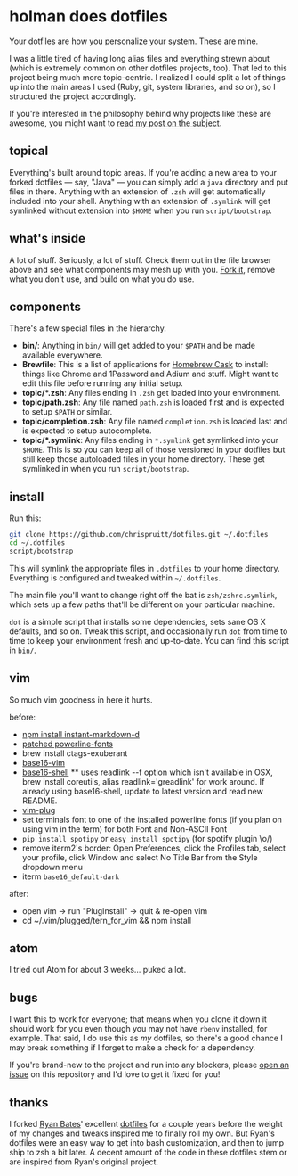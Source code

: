 # holman does dotfiles

Your dotfiles are how you personalize your system. These are mine.

I was a little tired of having long alias files and everything strewn about
(which is extremely common on other dotfiles projects, too). That led to this
project being much more topic-centric. I realized I could split a lot of things
up into the main areas I used (Ruby, git, system libraries, and so on), so I
structured the project accordingly.

If you're interested in the philosophy behind why projects like these are
awesome, you might want to [read my post on the
subject](http://zachholman.com/2010/08/dotfiles-are-meant-to-be-forked/).

## topical

Everything's built around topic areas. If you're adding a new area to your
forked dotfiles — say, "Java" — you can simply add a `java` directory and put
files in there. Anything with an extension of `.zsh` will get automatically
included into your shell. Anything with an extension of `.symlink` will get
symlinked without extension into `$HOME` when you run `script/bootstrap`.

## what's inside

A lot of stuff. Seriously, a lot of stuff. Check them out in the file browser
above and see what components may mesh up with you.
[Fork it](https://github.com/holman/dotfiles/fork), remove what you don't
use, and build on what you do use.

## components

There's a few special files in the hierarchy.

- **bin/**: Anything in `bin/` will get added to your `$PATH` and be made
  available everywhere.
- **Brewfile**: This is a list of applications for [Homebrew Cask](http://caskroom.io) to install: things like Chrome and 1Password and Adium and stuff. Might want to edit this file before running any initial setup.
- **topic/\*.zsh**: Any files ending in `.zsh` get loaded into your
  environment.
- **topic/path.zsh**: Any file named `path.zsh` is loaded first and is
  expected to setup `$PATH` or similar.
- **topic/completion.zsh**: Any file named `completion.zsh` is loaded
  last and is expected to setup autocomplete.
- **topic/\*.symlink**: Any files ending in `*.symlink` get symlinked into
  your `$HOME`. This is so you can keep all of those versioned in your dotfiles
  but still keep those autoloaded files in your home directory. These get
  symlinked in when you run `script/bootstrap`.

## install

Run this:

```sh
git clone https://github.com/chrispruitt/dotfiles.git ~/.dotfiles
cd ~/.dotfiles
script/bootstrap
```

This will symlink the appropriate files in `.dotfiles` to your home directory.
Everything is configured and tweaked within `~/.dotfiles`.

The main file you'll want to change right off the bat is `zsh/zshrc.symlink`,
which sets up a few paths that'll be different on your particular machine.

`dot` is a simple script that installs some dependencies, sets sane OS X
defaults, and so on. Tweak this script, and occasionally run `dot` from
time to time to keep your environment fresh and up-to-date. You can find
this script in `bin/`.

## vim

So much vim goodness in here it hurts.

before:
* [npm install instant-markdown-d](https://www.npmjs.com/package/instant-markdown-d)
* [patched powerline-fonts](https://github.com/powerline/fonts)
* brew install ctags-exuberant
* [base16-vim](https://github.com/chriskempson/base16-vim)
* [base16-shell](https://github.com/chriskempson/base16-shell)
** uses readlink --f option which isn't available in OSX, brew install coreutils, alias readlink='greadlink' for work around. If already using base16-shell, update to latest version and read new README.
* [vim-plug](https://github.com/junegunn/vim-plug)
* set terminals font to one of the installed powerline fonts (if you plan on using vim in the term) for both Font and Non-ASCII Font
* `pip install spotipy` or `easy_install spotipy` (for spotify plugin \o/)
* remove iterm2's border: Open Preferences, click the Profiles tab, select your profile, click Window and select No Title Bar from the Style dropdown menu
* iterm `base16_default-dark`

after:
* open vim -> run "PlugInstall" -> quit & re-open vim
* cd ~/.vim/plugged/tern_for_vim && npm install

## atom

I tried out Atom for about 3 weeks... puked a lot.

## bugs

I want this to work for everyone; that means when you clone it down it should
work for you even though you may not have `rbenv` installed, for example. That
said, I do use this as *my* dotfiles, so there's a good chance I may break
something if I forget to make a check for a dependency.

If you're brand-new to the project and run into any blockers, please
[open an issue](https://github.com/holman/dotfiles/issues) on this repository
and I'd love to get it fixed for you!

## thanks

I forked [Ryan Bates](http://github.com/ryanb)' excellent
[dotfiles](http://github.com/ryanb/dotfiles) for a couple years before the
weight of my changes and tweaks inspired me to finally roll my own. But Ryan's
dotfiles were an easy way to get into bash customization, and then to jump ship
to zsh a bit later. A decent amount of the code in these dotfiles stem or are
inspired from Ryan's original project.
